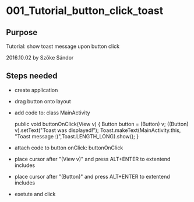 # 001_Tutorial_button_click_toast

## Purpose
Tutorial: show toast message upon button click

2016.10.02 by Szőke Sándor

## Steps needed
* create application
* drag button onto layout
* add code to: class MainActivity 

    public void buttonOnClick(View v)
    {
        Button button = (Button) v;
        ((Button) v).setText("Toast was displayed!");
        Toast.makeText(MainActivity.this, "Toast message :)",Toast.LENGTH_LONG).show();
    }

* attach code to button onClick: buttonOnClick
* place cursor after "(View v)" and press ALT+ENTER to extentend includes
* place cursor after "(Button)" and press ALT+ENTER to extentend includes
* exetute and click
